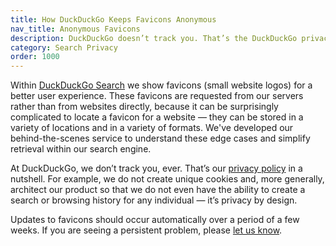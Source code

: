 ```yaml
---
title: How DuckDuckGo Keeps Favicons Anonymous
nav_title: Anonymous Favicons
description: DuckDuckGo doesn’t track you. That’s the DuckDuckGo privacy policy in a nutshell.
category: Search Privacy
order: 1000
---
```


Within [DuckDuckGo Search](https://duckduckgo.com) we show favicons (small website logos) for a better user experience. These favicons are requested from our servers rather than from websites directly, because it can be surprisingly complicated to locate a favicon for a website — they can be stored in a variety of locations and in a variety of formats. We've developed our behind-the-scenes service to understand these edge cases and simplify retrieval within our search engine.

At DuckDuckGo, we don’t track you, ever. That’s our [privacy policy](https://duckduckgo.com/privacy) in a nutshell. For example, we do not create unique cookies and, more generally, architect our product so that we do not even have the ability to create a search or browsing history for any individual — it’s privacy by design.

Updates to favicons should occur automatically over a period of a few weeks. If you are seeing a persistent problem, please <a href="{{ site.baseurl }}/company/contact-us/">let us know</a>.
